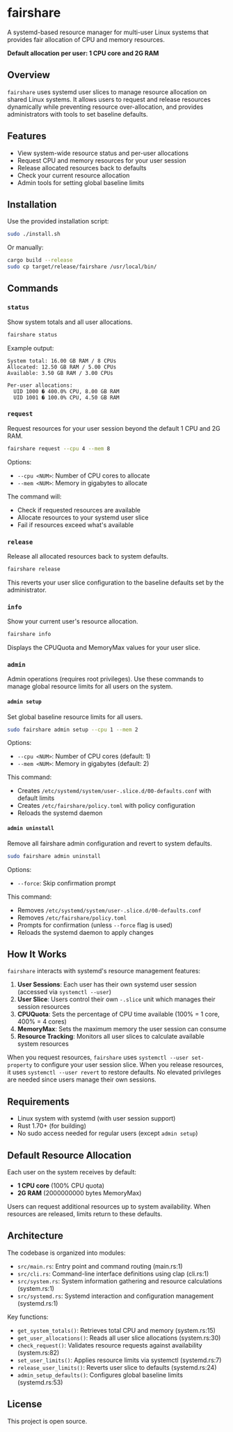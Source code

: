 # fairshare

A systemd-based resource manager for multi-user Linux systems that provides fair allocation of CPU and memory resources.

**Default allocation per user: 1 CPU core and 2G RAM**

## Overview

`fairshare` uses systemd user slices to manage resource allocation on shared Linux systems. It allows users to request and release resources dynamically while preventing resource over-allocation, and provides administrators with tools to set baseline defaults.

## Features

- View system-wide resource status and per-user allocations
- Request CPU and memory resources for your user session
- Release allocated resources back to defaults
- Check your current resource allocation
- Admin tools for setting global baseline limits

## Installation

Use the provided installation script:

```bash
sudo ./install.sh
```

Or manually:

```bash
cargo build --release
sudo cp target/release/fairshare /usr/local/bin/
```

## Commands

### `status`

Show system totals and all user allocations.

```bash
fairshare status
```

Example output:
```
System total: 16.00 GB RAM / 8 CPUs
Allocated: 12.50 GB RAM / 5.00 CPUs
Available: 3.50 GB RAM / 3.00 CPUs

Per-user allocations:
  UID 1000 � 400.0% CPU, 8.00 GB RAM
  UID 1001 � 100.0% CPU, 4.50 GB RAM
```

### `request`

Request resources for your user session beyond the default 1 CPU and 2G RAM.

```bash
fairshare request --cpu 4 --mem 8
```

Options:
- `--cpu <NUM>`: Number of CPU cores to allocate
- `--mem <NUM>`: Memory in gigabytes to allocate

The command will:
- Check if requested resources are available
- Allocate resources to your systemd user slice
- Fail if resources exceed what's available

### `release`

Release all allocated resources back to system defaults.

```bash
fairshare release
```

This reverts your user slice configuration to the baseline defaults set by the administrator.

### `info`

Show your current user's resource allocation.

```bash
fairshare info
```

Displays the CPUQuota and MemoryMax values for your user slice.

### `admin`

Admin operations (requires root privileges). Use these commands to manage global resource limits for all users on the system.

#### `admin setup`

Set global baseline resource limits for all users.

```bash
sudo fairshare admin setup --cpu 1 --mem 2
```

Options:
- `--cpu <NUM>`: Number of CPU cores (default: 1)
- `--mem <NUM>`: Memory in gigabytes (default: 2)

This command:
- Creates `/etc/systemd/system/user-.slice.d/00-defaults.conf` with default limits
- Creates `/etc/fairshare/policy.toml` with policy configuration
- Reloads the systemd daemon

#### `admin uninstall`

Remove all fairshare admin configuration and revert to system defaults.

```bash
sudo fairshare admin uninstall
```

Options:
- `--force`: Skip confirmation prompt

This command:
- Removes `/etc/systemd/system/user-.slice.d/00-defaults.conf`
- Removes `/etc/fairshare/policy.toml`
- Prompts for confirmation (unless `--force` flag is used)
- Reloads the systemd daemon to apply changes

## How It Works

`fairshare` interacts with systemd's resource management features:

1. **User Sessions**: Each user has their own systemd user session (accessed via `systemctl --user`)
2. **User Slice**: Users control their own `-.slice` unit which manages their session resources
3. **CPUQuota**: Sets the percentage of CPU time available (100% = 1 core, 400% = 4 cores)
4. **MemoryMax**: Sets the maximum memory the user session can consume
5. **Resource Tracking**: Monitors all user slices to calculate available system resources

When you request resources, `fairshare` uses `systemctl --user set-property` to configure your user session slice. When you release resources, it uses `systemctl --user revert` to restore defaults. No elevated privileges are needed since users manage their own sessions.

## Requirements

- Linux system with systemd (with user session support)
- Rust 1.70+ (for building)
- No sudo access needed for regular users (except `admin setup`)

## Default Resource Allocation

Each user on the system receives by default:
- **1 CPU core** (100% CPU quota)
- **2G RAM** (2000000000 bytes MemoryMax)

Users can request additional resources up to system availability. When resources are released, limits return to these defaults.

## Architecture

The codebase is organized into modules:

- `src/main.rs`: Entry point and command routing (main.rs:1)
- `src/cli.rs`: Command-line interface definitions using clap (cli.rs:1)
- `src/system.rs`: System information gathering and resource calculations (system.rs:1)
- `src/systemd.rs`: Systemd interaction and configuration management (systemd.rs:1)

Key functions:
- `get_system_totals()`: Retrieves total CPU and memory (system.rs:15)
- `get_user_allocations()`: Reads all user slice allocations (system.rs:30)
- `check_request()`: Validates resource requests against availability (system.rs:82)
- `set_user_limits()`: Applies resource limits via systemctl (systemd.rs:7)
- `release_user_limits()`: Reverts user slice to defaults (systemd.rs:24)
- `admin_setup_defaults()`: Configures global baseline limits (systemd.rs:53)

## License

This project is open source.
